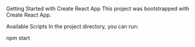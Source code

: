 Getting Started with Create React App
This project was bootstrapped with Create React App.

Available Scripts
In the project directory, you can run:

npm start